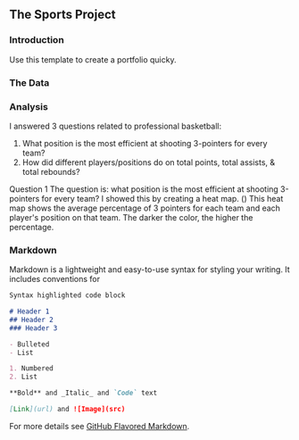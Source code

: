 ## The Sports Project

### Introduction

Use this template to create a portfolio quicky. 

### The Data

### Analysis

I answered 3 questions related to professional basketball:
  1. What position is the most efficient at shooting 3-pointers for every team?
  2. How did different players/positions do on total points, total assists, & total rebounds?

Question 1
The question is: what position is the most efficient at shooting 3-pointers for every team? I showed this by creating a heat map.
()
This heat map shows the average percentage of 3 pointers for each team and each player's position on that team. The darker the color, the higher the percentage. 



### Markdown

Markdown is a lightweight and easy-to-use syntax for styling your writing. It includes conventions for

```markdown
Syntax highlighted code block

# Header 1
## Header 2
### Header 3

- Bulleted
- List

1. Numbered
2. List

**Bold** and _Italic_ and `Code` text

[Link](url) and ![Image](src)
```

For more details see [GitHub Flavored Markdown](https://guides.github.com/features/mastering-markdown/).

